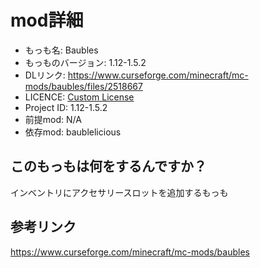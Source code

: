 # mod詳細

- もっも名: Baubles
- もっものバージョン: 1.12-1.5.2
- DLリンク: https://www.curseforge.com/minecraft/mc-mods/baubles/files/2518667
- LICENCE: [Custom License](https://www.curseforge.com/minecraft/mc-mods/baubles/files/2518667)
- Project ID: 1.12-1.5.2
- 前提mod: N/A
- 依存mod: baublelicious

## このもっもは何をするんですか？
インベントリにアクセサリースロットを追加するもっも

## 参考リンク
https://www.curseforge.com/minecraft/mc-mods/baubles
